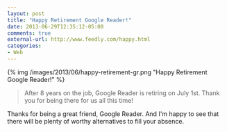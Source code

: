 ```yaml
---
layout: post
title: "Happy Retirement Google Reader!"
date: 2013-06-29T12:35:12-05:00
comments: true
external-url: http://www.feedly.com/happy.html
categories:
- Web
---
```

{% img /images/2013/06/happy-retirement-gr.png "Happy Retirement Google Reader!" %}
> After 8 years on the job, Google Reader is retiring on July 1st. Thank you for being there for us all this time!

Thanks for being a great friend, Google Reader. And I'm happy to see that there
will be plenty of worthy alternatives to fill your absence.
